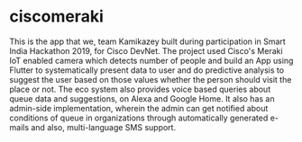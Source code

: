 # ciscomeraki
This is the app that we, team Kamikazey built during participation in Smart India Hackathon 2019, for Cisco DevNet. The project used Cisco's Meraki IoT enabled camera which detects number of people and build an App using Flutter to systematically present data to user and do predictive analysis to suggest the user based on those values whether the person should visit the place or not. The eco system also provides voice based queries about queue data and suggestions, on Alexa and Google Home. It also has an admin-side implementation, wherein the admin can get notified about conditions of queue in organizations through automatically generated e-mails and also, multi-language SMS support.
